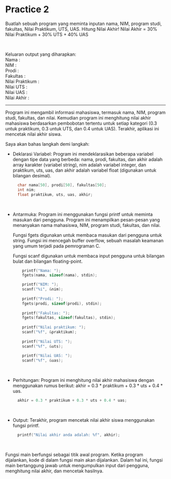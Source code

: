 # Practice 2

<p>Buatlah sebuah program yang meminta inputan nama, NIM, program
studi, fakultas, Nilai Praktikum, UTS, UAS. Hitung Nilai Akhir!
Nilai Akhir = 30% Nilai Praktikum + 30% UTS + 40% UAS</p><br>

Keluaran output yang diharapkan:<br>
Nama :<br>
NIM :<br>
Prodi :<br>
Fakultas :<br>
Nilai Praktikum :<br>
Nilai UTS :<br>
Nilai UAS :<br>
Nilai Akhir :<br>

---
Program ini mengambil informasi mahasiswa, termasuk nama, NIM, program studi, fakultas, dan nilai. Kemudian program ini menghitung nilai akhir mahasiswa berdasarkan pembobotan tertentu untuk setiap kategori (0.3 untuk praktikum, 0.3 untuk UTS, dan 0.4 untuk UAS). Terakhir, aplikasi ini mencetak nilai akhir siswa.<br>

Saya akan bahas langkah demi langkah:


- Deklarasi Variabel: Program ini mendeklarasikan beberapa variabel dengan tipe data yang berbeda: nama, prodi, fakultas, dan akhir adalah array karakter (variabel string), nim adalah variabel integer, dan praktikum, uts, uas, dan akhir adalah variabel float (digunakan untuk bilangan desimal).
  ```c
    char nama[50], prodi[50], fakultas[50];
    int nim;
    float praktikum, uts, uas, akhir;
  ```
  <br>

- Antarmuka: Program ini menggunakan fungsi printf untuk meminta masukan dari pengguna. Program ini menampilkan pesan-pesan yang menanyakan nama mahasiswa, NIM, program studi, fakultas, dan nilai.

  Fungsi fgets digunakan untuk membaca masukan dari pengguna untuk string. Fungsi ini mencegah buffer overflow, sebuah masalah keamanan yang umum terjadi pada pemrograman C.

  Fungsi scanf digunakan untuk membaca input pengguna untuk bilangan bulat dan bilangan floating-point.
  ```c
	  printf("Nama: ");
	  fgets(nama, sizeof(nama), stdin);

	  printf("NIM: ");
	  scanf("%i", &nim);
	
	  printf("Prodi: ");
	  fgets(prodi, sizeof(prodi), stdin);
	
	  printf("Fakultas: ");
	  fgets(fakultas, sizeof(fakultas), stdin);
	
	  printf("Nilai praktikum: ");
	  scanf("%f", &praktikum);
	
	  printf("Nilai UTS: ");
	  scanf("%f", &uts);
	
	  printf("Nilai UAS: ");
	  scanf("%f", &uas);
  ```
  <br>
  
- Perhitungan: Program ini menghitung nilai akhir mahasiswa dengan menggunakan rumus berikut: akhir = 0.3 * praktikum + 0.3 * uts + 0.4 * uas.
  ```c
    akhir = 0.3 * praktikum + 0.3 * uts + 0.4 * uas;
  ```
  <br>
  
- Output: Terakhir, program mencetak nilai akhir siswa menggunakan fungsi printf.
  ```c
    printf("Nilai akhir anda adalah: %f", akhir);
  ```
  <br>
  
Fungsi main berfungsi sebagai titik awal program. Ketika program dijalankan, kode di dalam fungsi main akan dijalankan. Dalam hal ini, fungsi main bertanggung jawab untuk mengumpulkan input dari pengguna, menghitung nilai akhir, dan mencetak hasilnya.

